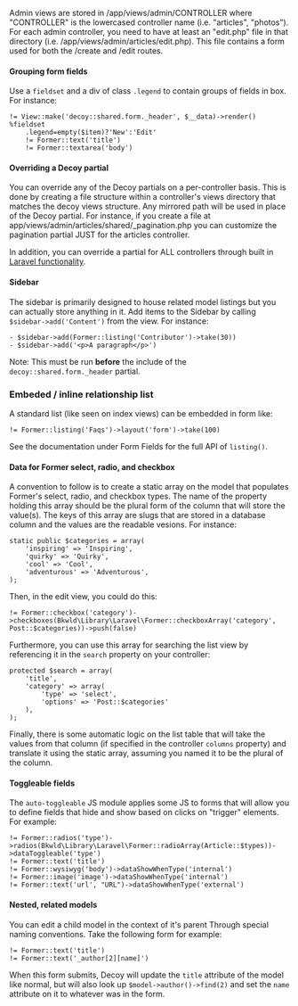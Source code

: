 Admin views are stored in /app/views/admin/CONTROLLER where "CONTROLLER" is the lowercased controller name (i.e. "articles", "photos").  For each admin controller, you need to have at least an "edit.php" file in that directory (i.e. /app/views/admin/articles/edit.php).  This file contains a form used for both the /create and /edit routes.


#### Grouping form fields

Use a `fieldset` and a div of class `.legend` to contain groups of fields in box.  For instance:

	!= View::make('decoy::shared.form._header', $__data)->render()
	%fieldset
		.legend=empty($item)?'New':'Edit'
		!= Former::text('title')
		!= Former::textarea('body')


#### Overriding a Decoy partial

You can override any of the Decoy partials on a per-controller basis.  This is done by creating a file structure within a controller's views directory that matches the decoy views structure.  Any mirrored path will be used in place of the Decoy partial.  For instance, if you create a file at app/views/admin/articles/shared/_pagination.php you can customize the pagination partial JUST for the articles controller.

In addition, you can override a partial for ALL controllers through built in [Laravel functionality](http://laravel.com/docs/packages#package-views).


#### Sidebar

The sidebar is primarily designed to house related model listings but you can actually store anything in it.  Add items to the Sidebar by calling `$sidebar->add('Content')` from the view.  For instance:

	- $sidebar->add(Former::listing('Contributor')->take(30))
	- $sidebar->add('<p>A paragraph</p>')

Note: This must be run **before** the include of the `decoy::shared.form._header` partial.


### Embeded / inline relationship list

A standard list (like seen on index views) can be embedded in form like:

	!= Former::listing('Faqs')->layout('form')->take(100)

See the documentation under Form Fields for the full API of `listing()`.


#### Data for Former select, radio, and checkbox

A convention to follow is to create a static array on the model that populates Former's select, radio, and checkbox types.  The name of the property holding this array should be the plural form of the column that will store the value(s).  The keys of this array are slugs that are stored in a database column and the values are the readable vesions.  For instance:

	static public $categories = array(
		'inspiring' => 'Inspiring',
		'quirky' => 'Quirky',
		'cool' => 'Cool',
		'adventurous' => 'Adventurous',
	);

Then, in the edit view, you could do this:

	!= Former::checkbox('category')->checkboxes(Bkwld\Library\Laravel\Former::checkboxArray('category', Post::$categories))->push(false)

Furthermore, you can use this array for searching the list view by referencing it in the `search` property on your controller:

	protected $search = array(
		'title',
		'category' => array(
			'type' => 'select',
			'options' => 'Post::$categories'
		),
	);

Finally, there is some automatic logic on the list table that will take the values from that column (if specified in the controller `columns` property) and translate it using the static array, assuming you named it to be the plural of the column.


#### Toggleable fields

The `auto-toggleable` JS module applies some JS to forms that will allow you to define fields that hide and show based on clicks on "trigger" elements.  For example:

```haml
!= Former::radios('type')->radios(Bkwld\Library\Laravel\Former::radioArray(Article::$types))->dataToggleable('type')
!= Former::text('title')
!= Former::wysiwyg('body')->dataShowWhenType('internal')
!= Former::image('image')->dataShowWhenType('internal')
!= Former::text('url', "URL")->dataShowWhenType('external')
```

#### Nested, related models

You can edit a child model in the context of it's parent Through special naming conventions.  Take the following form for example:

```haml
!= Former::text('title')
!= Former::text('_author[2][name]')
```

When this form submits, Decoy will update the `title` attribute of the model like normal, but will also look up `$model->author()->find(2)` and set the `name` attribute on it to whatever was in the form.
